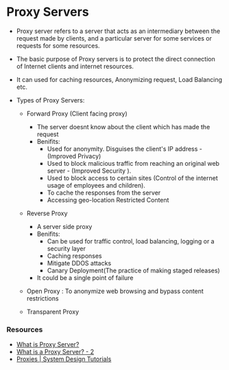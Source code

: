 
# Proxy Servers

- Proxy server refers to a server that acts as an intermediary between the request made by clients, and a particular server for some services or requests for some resources.
- The basic purpose of Proxy servers is to protect the direct connection of Internet clients and internet resources. 
- It can used for caching resources, Anonymizing request, Load Balancing etc.

 
- Types of Proxy Servers:
    - Forward Proxy (Client facing proxy)
        - The server doesnt know about the client which has made the request
        - Benifits:
            - Used for anonymity. Disguises the client's IP address - (Improved Privacy)
            - Used to block malicious traffic from reaching an original web server - (Improved Security ).
            - Used to block access to certain sites (Control of the internet usage of employees and children).
            - To cache the responses from the server
            - Accessing geo-location Restricted Content

    - Reverse Proxy
        - A server side proxy
        - Benifits:
            - Can be used for traffic control, load balancing, logging or a security layer
            - Caching responses
            - Mitigate DDOS attacks
            - Canary Deployment(The practice of making staged releases)
        - It could be a single point of failure

    - Open Proxy : To anonymize web browsing and bypass content restrictions
    - Transparent Proxy 

    
### Resources 

- [What is Proxy Server?](https://www.geeksforgeeks.org/what-is-proxy-server/)
- [What is a Proxy Server? - 2 ](https://www.educative.io/answers/what-is-a-proxy-server)
- [Proxies | System Design Tutorials](https://www.youtube.com/watch?v=Nu-4Q3OoR4E)